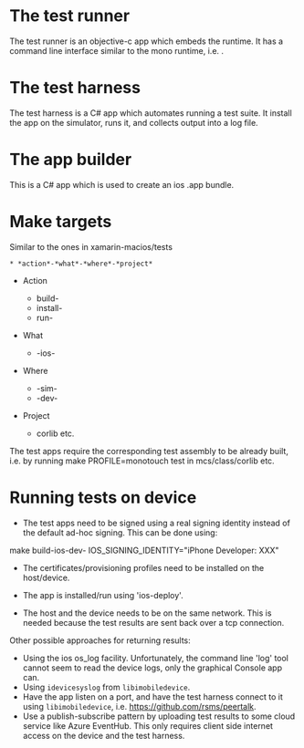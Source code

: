 # The test runner

The test runner is an objective-c app which embeds the runtime. It has a command line interface similar to the mono runtime, i.e.
<exe> <arguments>.

# The test harness

The test harness is a C# app which automates running a test suite. It
install the app on the simulator, runs it, and collects output into
a log file.

# The app builder

This is a C# app which is used to create an ios .app bundle.

# Make targets

Similar to the ones in xamarin-macios/tests

	* *action*-*what*-*where*-*project*

* Action

	* build-
	* install-
	* run-

* What

	* -ios-

* Where

	* -sim-
	* -dev-

* Project

	* corlib etc.

The test apps require the corresponding test assembly to be already
built, i.e. by running make PROFILE=monotouch test in mcs/class/corlib
etc.

# Running tests on device

* The test apps need to be signed using a real signing identity instead
of the default ad-hoc signing. This can be done using:

make build-ios-dev-<app> IOS_SIGNING_IDENTITY="iPhone Developer: XXX"

* The certificates/provisioning profiles need to be installed on the
host/device.

* The app is installed/run using 'ios-deploy'.

* The host and the device needs to be on the same network. This is
needed because the test results are sent back over a tcp connection.

Other possible approaches for returning results:

* Using the ios os_log facility. Unfortunately, the command line 'log' tool cannot
seem to read the device logs, only the graphical Console app can.
* Using `idevicesyslog` from `libimobiledevice`.
* Have the app listen on a port, and have the test harness connect to it using
`libimobiledevice`, i.e. https://github.com/rsms/peertalk.
* Use a publish-subscribe pattern by uploading test results to some cloud service like
Azure EventHub. This only requires client side internet access on the device and
the test harness.
